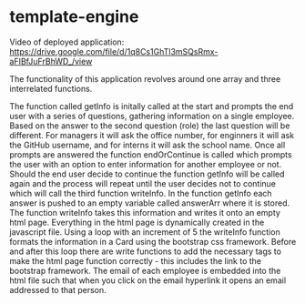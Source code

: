 # template-engine

Video of deployed application: https://drive.google.com/file/d/1q8Cs1GhTl3mSQsRmx-aFIBfJuFrBhWD_/view

The functionality of this application revolves around one array and three interrelated functions. 

The function called getInfo is initally called at the start and prompts the end user with a series of questions, gathering information on a single employee. Based on the answer to the second question (role) the last question will be different. For managers it will ask the office number, for enginners it will ask the GitHub username, and for interns it will ask the school name. Once all prompts are answered the function endOrContinue is called which prompts the user with an option to enter information for another employee or not. Should the end user decide to continue the function getInfo will be called again and the process will repeat until the user decides not to continue which will call the third function writeInfo. In the function getInfo each answer is pushed to an empty variable called answerArr where it is stored. The function writeInfo takes this information and writes it onto an empty html page. Everything in the html page is dynamically created in the javascript file. Using a loop with an increment of 5 the writeInfo function formats the information in a Card using the bootstrap css framework. Before and after this loop there are write functions to add the necessary tags to make the html page function correctly - this includes the link to the bootstrap framework. The email of each employee is embedded into the html file such that when you click on the email hyperlink it opens an email addressed to that person. 